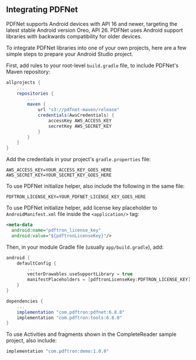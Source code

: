 ## Integrating PDFNet

PDFNet supports Android devices with API 16 and newer, targeting the latest stable Android version Oreo, API 26. PDFNet uses Android support libraries with backwards compatibility for older devices.

To integrate PDFNet libraries into one of your own projects, here are a few simple steps to prepare your Android Studio project.

First, add rules to your root-level `build.gradle` file, to include PDFNet's Maven repository:

```groovy
allprojects {
    ...
    repositories {
        ...
        maven {
            url "s3://pdfnet-maven/release"
            credentials(AwsCredentials) {
                accessKey AWS_ACCESS_KEY
                secretKey AWS_SECRET_KEY
            }
        }
    }
}
```

Add the credentials in your project's `gradle.properties` file:

```
AWS_ACCESS_KEY=YOUR_ACCESS_KEY_GOES_HERE
AWS_SECRET_KEY=YOUR_SECRET_KEY_GOES_HERE
```

To use PDFNet initialize helper, also include the following in the same file:

```
PDFTRON_LICENSE_KEY=YOUR_PDFNET_LICENSE_KEY_GOES_HERE
```

To use PDFNet initialize helper, add license key placeholder to `AndroidManifest.xml` file inside the `<application/>` tag:

```xml
<meta-data
  android:name="pdftron_license_key"
  android:value="${pdftronLicenseKey}"/>
```

Then, in your module Gradle file (usually `app/build.gradle`), add:

```groovy
android {
    defaultConfig {
        ...
        vectorDrawables.useSupportLibrary = true
        manifestPlaceholders = [pdftronLicenseKey:PDFTRON_LICENSE_KEY]
    }
}

dependencies {
    ...
    implementation "com.pdftron:pdfnet:6.8.0"
    implementation "com.pdftron:tools:6.8.0"
}
```

To use Activities and fragments shown in the CompleteReader sample project, also include:

```groovy
implementation "com.pdftron:demo:1.0.0"
```
